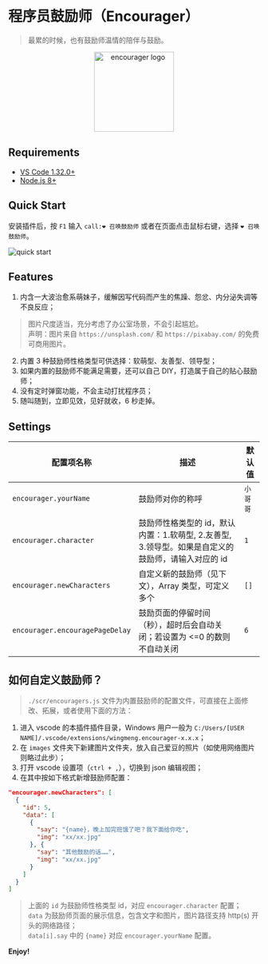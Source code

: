 # 程序员鼓励师（Encourager）

> 最累的时候，也有鼓励师温情的陪伴与鼓励。

<p align="center">
  <img width="160" src="https://wingmeng.github.io/vscode-extension-encourager/images/logo.png" alt="encourager logo">
</p>

## Requirements

- [VS Code 1.32.0+](https://code.visualstudio.com/)
- [Node.js 8+](https://nodejs.org)

## Quick Start

安装插件后，按 `F1` 输入 `call:❤ 召唤鼓励师` 或者在页面点击鼠标右键，选择 `❤ 召唤鼓励师`。

![quick start](https://wingmeng.github.io/vscode-extension-encourager/images/quick-start.gif)

## Features

1. 内含一大波治愈系萌妹子，缓解因写代码而产生的焦躁、怨忿、内分泌失调等不良反应；

  > 图片尺度适当，充分考虑了办公室场景，不会引起尴尬。<br/>
  > 声明：图片来自 `https://unsplash.com/` 和 `https://pixabay.com/` 的免费可商用图片。

2. 内置 3 种鼓励师性格类型可供选择：软萌型、友善型、领导型；
3. 如果内置的鼓励师不能满足需要，还可以自己 DIY，打造属于自己的贴心鼓励师；
4. 没有定时弹窗功能，不会主动打扰程序员；
5. 随叫随到，立即见效，见好就收，6 秒走掉。

## Settings

| 配置项名称 | 描述 | 默认值 |
|----|----|----|
| `encourager.yourName` | 鼓励师对你的称呼 | `小哥哥` |
| `encourager.character` | 鼓励师性格类型的 id，默认内置：1.软萌型, 2.友善型, 3.领导型。如果是自定义的鼓励师，请输入对应的 id | `1` |
| `encourager.newCharacters` | 自定义新的鼓励师（见下文），Array 类型，可定义多个 | `[]` |
| `encourager.encouragePageDelay` | 鼓励页面的停留时间（秒），超时后会自动关闭；若设置为 <=0 的数则不自动关闭 | `6` |

## 如何自定义鼓励师？

> `./scr/encouragers.js` 文件为内置鼓励师的配置文件，可直接在上面修改、拓展，或者使用下面的方法：

1. 进入 vscode 的本插件插件目录，Windows 用户一般为 `C:/Users/[USER NAME]/.vscode/extensions/wingmeng.encourager-x.x.x`；
2. 在 `images` 文件夹下新建图片文件夹，放入自己爱豆的照片（如使用网络图片则略过此步）；
3. 打开 vscode 设置项（`ctrl + ,`），切换到 json 编辑视图；
4. 在其中按如下格式新增鼓励师配置：

```json
"encourager.newCharacters": [
  {
    "id": 5,
    "data": [
      {
        "say": "{name}，晚上加完班饿了吧？我下面给你吃",
        "img": "xx/xx.jpg"
      }, {
        "say": "其他鼓励的话……",
        "img": "xx/xx.jpg"
      }
    ]
  }
]
```

> 上面的 `id` 为鼓励师性格类型 id，对应 `encourager.character` 配置；<br>
> `data` 为鼓励师页面的展示信息，包含文字和图片，图片路径支持 http(s) 开头的网络路径；<br>
> `data[i].say` 中的 `{name}` 对应 `encourager.yourName` 配置。

**Enjoy!**
